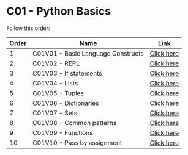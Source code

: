 # C01 - Python Basics

Follow this order:

| Order | Name                               | Link                     |
|-------|------------------------------------|--------------------------|
| 1     | C01V01 - Basic Language Constructs | [Click here](01-C01V01/) |
| 2     | C01V02 - REPL                      | [Click here](02-C01V02/) |
| 3     | C01V03 - If statements             | [Click here](03-C01V03/) |
| 4     | C01V04 - Lists                     | [Click here](04-C01V04/) |
| 5     | C01V05 - Tuples                    | [Click here](05-C01V05/) |
| 6     | C01V06 - Dictionaries              | [Click here](06-C01V06/) |
| 7     | C01V07 - Sets                      | [Click here](07-C01V07/) |
| 8     | C01V08 - Common patterns           | [Click here](08-C01V08/) |
| 9     | C01V09 - Functions                 | [Click here](09-C01V09/) |
| 10    | C01V10 - Pass by assignment        | [Click here](10-C01V10/) |
